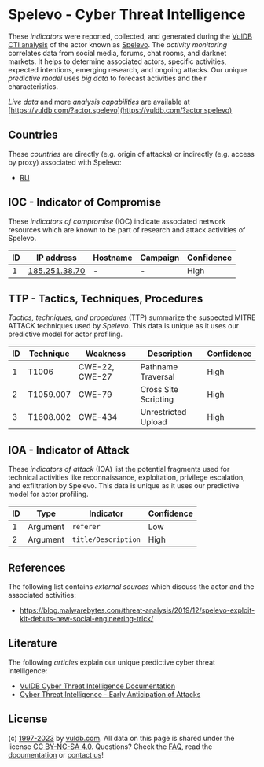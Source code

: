# Spelevo - Cyber Threat Intelligence

These _indicators_ were reported, collected, and generated during the [VulDB CTI analysis](https://vuldb.com/?kb.cti) of the actor known as [Spelevo](https://vuldb.com/?actor.spelevo). The _activity monitoring_ correlates data from social media, forums, chat rooms, and darknet markets. It helps to determine associated actors, specific activities, expected intentions, emerging research, and ongoing attacks. Our unique _predictive model_ uses _big data_ to forecast activities and their characteristics.

_Live data_ and more _analysis capabilities_ are available at [https://vuldb.com/?actor.spelevo](https://vuldb.com/?actor.spelevo)

## Countries

These _countries_ are directly (e.g. origin of attacks) or indirectly (e.g. access by proxy) associated with Spelevo:

* [RU](https://vuldb.com/?country.ru)

## IOC - Indicator of Compromise

These _indicators of compromise_ (IOC) indicate associated network resources which are known to be part of research and attack activities of Spelevo.

ID | IP address | Hostname | Campaign | Confidence
-- | ---------- | -------- | -------- | ----------
1 | [185.251.38.70](https://vuldb.com/?ip.185.251.38.70) | - | - | High

## TTP - Tactics, Techniques, Procedures

_Tactics, techniques, and procedures_ (TTP) summarize the suspected MITRE ATT&CK techniques used by _Spelevo_. This data is unique as it uses our predictive model for actor profiling.

ID | Technique | Weakness | Description | Confidence
-- | --------- | -------- | ----------- | ----------
1 | T1006 | CWE-22, CWE-27 | Pathname Traversal | High
2 | T1059.007 | CWE-79 | Cross Site Scripting | High
3 | T1608.002 | CWE-434 | Unrestricted Upload | High

## IOA - Indicator of Attack

These _indicators of attack_ (IOA) list the potential fragments used for technical activities like reconnaissance, exploitation, privilege escalation, and exfiltration by Spelevo. This data is unique as it uses our predictive model for actor profiling.

ID | Type | Indicator | Confidence
-- | ---- | --------- | ----------
1 | Argument | `referer` | Low
2 | Argument | `title/Description` | High

## References

The following list contains _external sources_ which discuss the actor and the associated activities:

* https://blog.malwarebytes.com/threat-analysis/2019/12/spelevo-exploit-kit-debuts-new-social-engineering-trick/

## Literature

The following _articles_ explain our unique predictive cyber threat intelligence:

* [VulDB Cyber Threat Intelligence Documentation](https://vuldb.com/?kb.cti)
* [Cyber Threat Intelligence - Early Anticipation of Attacks](https://www.scip.ch/en/?labs.20201022)

## License

(c) [1997-2023](https://vuldb.com/?kb.changelog) by [vuldb.com](https://vuldb.com/?kb.about). All data on this page is shared under the license [CC BY-NC-SA 4.0](https://creativecommons.org/licenses/by-nc-sa/4.0/). Questions? Check the [FAQ](https://vuldb.com/?kb.faq), read the [documentation](https://vuldb.com/?kb) or [contact us](https://vuldb.com/?contact)!
